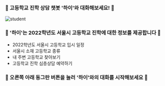 ### :orange_heart: 고등학교 진학 상담 챗봇 '하이'와 대화해보세요! :orange_heart:
![student](https://user-images.githubusercontent.com/81274352/118222153-07a36e80-b4ba-11eb-88c7-6e4c79986f5d.png)

### :green_heart: '하이'는 2022학년도 서울시 고등학교 진학에 대한 정보를 제공합니다 :green_heart:
- 2022학년도 서울시 고등학교 입시 일정
- 서울시 소재 고등학교 종류
- 내 주변 고등학교 찾아보기
- 고등학교 진학 심층상담 예약하기


### :blue_heart: 오른쪽 아래 동그란 버튼을 눌러 '하이'와의 대화를 시작해보세요 :blue_heart:
